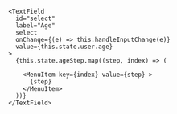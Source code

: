         <TextField
          id="select"
          label="Age"
          select
          onChange={(e) => this.handleInputChange(e)}
          value={this.state.user.age}
        >
          {this.state.ageStep.map((step, index) => (
   
            <MenuItem key={index} value={step} >
              {step}
            </MenuItem>
          ))}
        </TextField>